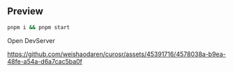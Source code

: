 ## Preview
```Bash
pnpm i && pnpm start
```

Open DevServer



https://github.com/weishaodaren/curosr/assets/45391716/4578038a-b9ea-48fe-a54a-d6a7cac5ba0f

